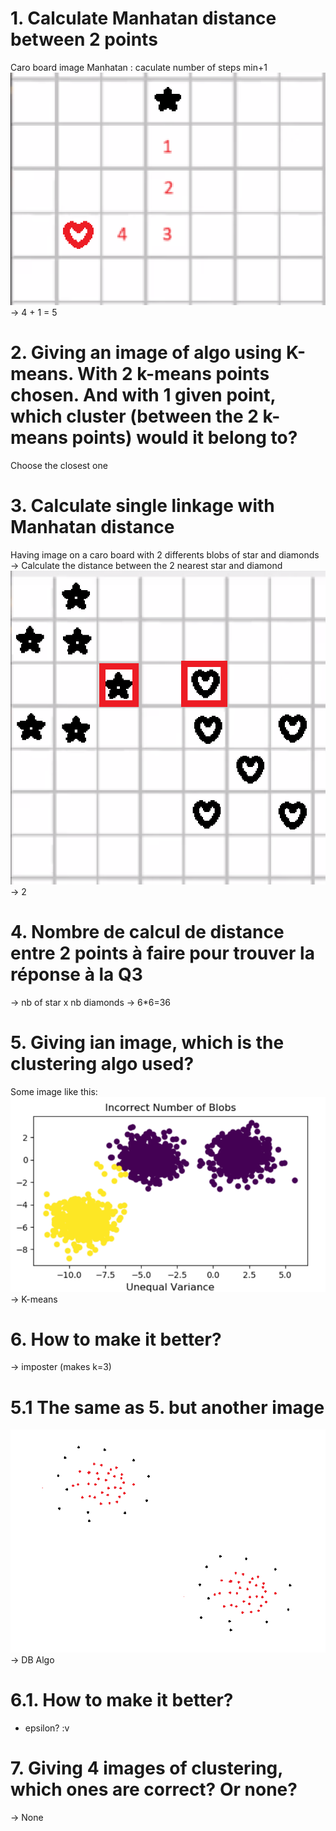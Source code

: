 # 1. Calculate Manhatan distance between 2 points
Caro board image
Manhatan : caculate number of steps min+1
![Alt text](image-6.png)
-> 4 + 1 = 5
# 2. Giving an image of algo using K-means. With 2 k-means points chosen. And with 1 given point, which cluster (between the 2 k-means points) would it belong to?
Choose the closest one 

# 3. Calculate single linkage with Manhatan distance 
Having image on a caro board with 2 differents blobs of star and diamonds
-> Calculate the distance between the 2 nearest star and diamond
![Alt text](image-7.png)
-> 2

# 4. Nombre de calcul de distance entre 2 points à faire pour trouver la réponse à la Q3
-> nb of star x nb diamonds -> 6*6=36

# 5. Giving ian image, which is the clustering algo used?
Some image like this: ![Alt text](image-4.png)
-> K-means

# 6. How to make it better?
-> imposter (makes k=3)

# 5.1 The same as 5. but another image
![Alt text](image-5.png)
-> DB Algo

# 6.1. How to make it better?
- epsilon? :v
  
# 7. Giving 4 images of clustering, which ones are correct? Or none?
-> None
